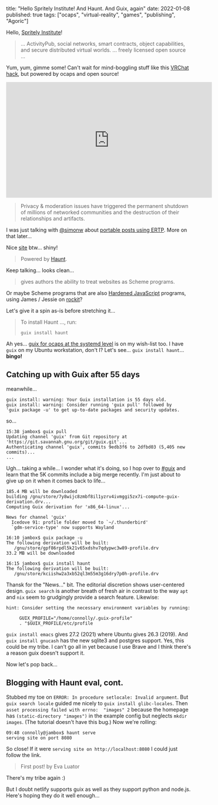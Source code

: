 title: "Hello Spritely Institute! And Haunt. And Guix, again"
date: 2022-01-08
published: true
tags: ["ocaps", "virtual-reality", "games", "publishing", "Agoric"]

Hello, [Spritely Institute](https://spritely.institute/)!

> ... ActivityPub, social networks, smart contracts, object capabilities, and
> secure distributed virtual worlds. ... freely licensed open source ...

Yum, yum, gimme some! Can't wait for mind-boggling stuff like
this [VRChat hack](https://blog.pimaker.at/texts/rvc1/), but powered by ocaps and open source!

<iframe width="560" height="315" src="https://www.youtube-nocookie.com/embed/G2u7NOpzcBQ?controls=0&amp;start=5110" title="YouTube video player" frameborder="0" allow="accelerometer; autoplay; clipboard-write; encrypted-media; gyroscope; picture-in-picture" allowfullscreen></iframe>

> Privacy & moderation issues have triggered the permanent shutdown of millions
> of networked communities and the destruction of their relationships and artifacts.

I was just talking with [@simonw](https://twitter.com/simonw)
about [portable posts using ERTP](https://twitter.com/dckc/status/1479108723494699021).
More on that later...

Nice [site](https://spritely.institute/) btw... shiny!

> Powered by [Haunt](https://dthompson.us/projects/haunt.html).

Keep talking... looks clean...

> gives authors the ability to treat websites as Scheme programs.

Or maybe Scheme programs that are also [Hardened JavaScript](https://agoric.com/documentation/guides/js-programming/hardened-js.html) programs,
using James / Jessie on [rockit](https://github.com/cwebber/rockit)?

Let's give it a spin as-is before stretching it...

> To install Haunt ..., run:
> ```
> guix install haunt
> ```

Ah yes... [guix for ocaps at the systemd level](https://github.com/dckc/madmode-blog/issues/144)
is on my wish-list too. I have `guix` on my Ubuntu workstation, don't I? Let's see...
`guix install haunt`...
<strong title="haunt 0.2.5 /gnu/store/5pk6cwrh11bgchm68phj556srvcvdlvb-profile.drv">bingo!</strong>

## Catching up with Guix after 55 days

meanwhile...

```
guix install: warning: Your Guix installation is 55 days old.
guix install: warning: Consider running 'guix pull' followed by
'guix package -u' to get up-to-date packages and security updates.
```

so...

```
15:38 jambox$ guix pull
Updating channel 'guix' from Git repository at 'https://git.savannah.gnu.org/git/guix.git'...
Authenticating channel 'guix', commits 9edb3f6 to 2dfbd03 (5,405 new commits)...
...
```

Ugh... taking a while... I wonder what it's doing, so
I hop over to [#guix](https://matrix.to/#/#guix:libera.chat)
and learn that the 5K commits include a big merge recently.
I'm just about to give up on it when it comes back to life...

```
185.4 MB will be downloaded
building /gnu/store/7y8wijc8zmbf8il1yzrv4ivmggi5zx7i-compute-guix-derivation.drv...
Computing Guix derivation for 'x86_64-linux'...

News for channel 'guix'
  Icedove 91: profile folder moved to `~/.thunderbird'
  `gdm-service-type' now supports Wayland

16:10 jambox$ guix package -u
The following derivation will be built:
   /gnu/store/gpf86rpdl5k21v65xdshv7qdypwc3w89-profile.drv
33.2 MB will be downloaded

16:15 jambox$ guix install haunt
The following derivation will be built:
   /gnu/store/kciishw2a3xb52ql3m55m3g16dry7p0h-profile.drv
```

Thansk for the "News..." bit. The editorial discretion shows user-centered design.
`guix search` is another breath of fresh air in contrast to the way `apt` and `nix`
seem to grudgingly provide a search feature. Likewise:

```
hint: Consider setting the necessary environment variables by running:

     GUIX_PROFILE="/home/connolly/.guix-profile"
     . "$GUIX_PROFILE/etc/profile
```

`guix install emacs` gives 27.2 (2021) where Ubuntu gives 26.3 (2019).
And `guix install gnucash` has the new sqlite3 and postgres support.
Yes, this could be my tribe. I can't go all in yet because I use Brave
and I think there's a reason guix doesn't support it.

Now let's pop back...

## Blogging with Haunt eval, cont.

Stubbed my toe on `ERROR: In procedure setlocale: Invalid argument`.
But `guix search locale` guided me nicely to `guix install glibc-locales`.
Then `asset processing failed with errno:  "images" 2` because the homepage
has `(static-directory "images")` in the example config but neglects `mkdir images`.
(The tutorial doesn't have this bug.) Now we're rolling:

```
09:48 connolly@jambox$ haunt serve
serving site on port 8080
```

So close! If it were `serving site on http://localhost:8080` I could just follow the link.

> First post!
> by Eva Luator

There's my tribe again :)

But I doubt netlify supports guix as well as they support python and node.js.
Here's hoping they do it well enough...
